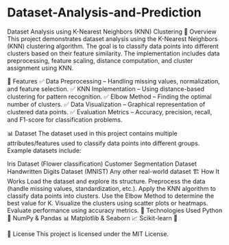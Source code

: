 # Dataset-Analysis-and-Prediction
Dataset Analysis using K-Nearest Neighbors (KNN) Clustering
📌 Overview
This project demonstrates dataset analysis using the K-Nearest Neighbors (KNN) clustering algorithm. The goal is to classify data points into different clusters based on their feature similarity. The implementation includes data preprocessing, feature scaling, distance computation, and cluster assignment using KNN.

📂 Features
✅ Data Preprocessing – Handling missing values, normalization, and feature selection.
✅ KNN Implementation – Using distance-based clustering for pattern recognition.
✅ Elbow Method – Finding the optimal number of clusters.
✅ Data Visualization – Graphical representation of clustered data points.
✅ Evaluation Metrics – Accuracy, precision, recall, and F1-score for classification problems.

📊 Dataset
The dataset used in this project contains multiple attributes/features used to classify data points into different groups. Example datasets include:

Iris Dataset (Flower classification)
Customer Segmentation Dataset
Handwritten Digits Dataset (MNIST)
Any other real-world dataset
🏗️ How It Works
Load the dataset and explore its structure.
Preprocess the data (handle missing values, standardization, etc.).
Apply the KNN algorithm to classify data points into clusters.
Use the Elbow Method to determine the best value for K.
Visualize the clusters using scatter plots or heatmaps.
Evaluate performance using accuracy metrics.
🚀 Technologies Used
Python 🐍
NumPy & Pandas 📊
Matplotlib & Seaborn 📈
Scikit-learn 🤖

📜 License
This project is licensed under the MIT License.
